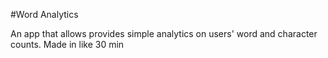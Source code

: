 #Word Analytics

An app that allows provides simple analytics on users' word and character counts.
Made in like 30 min